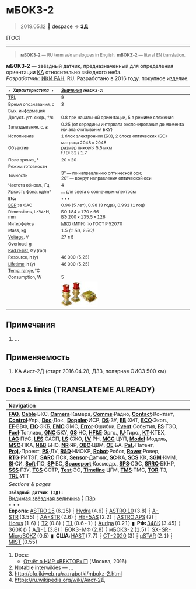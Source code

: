 # мБОКЗ-2
> 2019.05.12 [🚀](../index/index.md) [despace](index.md) → **[ЗД](sensor.md)**

[TOC]

---

> <small>**мБОКЗ‑2** — RU term w/o analogues in English. **mBOKZ‑2** — literal EN translation.</small>

**мБОКЗ‑2** — звёздный датчик, предназначенный для определения ориентации [КА](sc.md) относительно звёздного неба.  
*Разработчик:* [ИКИ РАН](zz_iki_ras.md), RU. Разработано в 2016 году. покупное изделие.

<small>

|*•    Характеристика    •*|*[Значение](si.md) <small>(мБОКЗ-2)</small>*|
|:--|:--|
|[TRL](trl.md)|9|
|Время опознавания, с|3|
|Вых. информация||
|Допуст. угл. скор., °/с|0.8 при начальной ориентации, 5 в режиме слежения|
|Запаздывание, с, ≤|0.25 (от середины интервала экспонирования до момента начала считывания БКУ)|
|Исполнение|1 блок электроники (БЭ), 2 блока оптических (БО)|
|Объектив|матрица 2048 × 2048<br> размер пикселя 5.5 мкм<br> f / D: 32 / 1.7|
|Поле зрения, °|20 × 20|
|Режим готовности||
|Точность|3″ — по направлению оптической оси;<br> 20″ — вокруг направления оптической оси|
|Частота обновл., Гц|4|
|Яркость фона, кд/m²|… для света с солнечным спектром|
|**Etc:**|• • •|
|[ВБР](srrq.md) за САС|0.96 (5 лет), 0.98 (3 года), 0.991 (1 год)|
|Dimensions, L×W×H, mm|БО 184 × 170 × 66<br> БЭ 200 × 135.5 × 126|
|Интерфейсы|[МКО](mil_std_1553b.md) (МПИ) по ГОСТ Р 52070|
|Mass, kg|1.5 *(1 БЭ, 2 БО)*|
|[Voltage](voltage.md), V|27 ± 5|
|Overload, g||
|[Rad.resist](ion_rad.md), Gy (rad)||
|Resource, h (y)|46 000 (5.25)|
|[Lifetime](lifetime.md), h (y)|46 000 (5.25)|
|[Temp. range](tcs.md), ℃||
|Consumption, W|5|
||[![](f/sensor/m/mbokz-2_01_thumb.jpg)](f/sensor/m/mbokz-2_01.png)|

</small>



<p style="page-break-after:always"> </p>

## Примечания
   1. …



## Применяемость
   1. КА Аист‑2Д (старт 2016.04.28, ДЗЗ, полярная ОИСЗ 500 км)



<p style="page-break-after:always"> </p>

## Docs & links (TRANSLATEME ALREADY)
|Navigation|
|:--|
|**[FAQ](faq.md)**, **[Cable](cable.md)**·БКС, **[Camera](cam.md)**·Камера, **[Comms](comms.md)**·Радио, **[Contact](contact.md)**·Контакт, **[Control](control.md)**·Упр., **[Doc](doc.md)**·Док., **[Doppler](doppler.md)**·ИСР, **[DS](ds.md)**·ЗУ, **[EB](eb.md)**·ХИТ, **[ECO](ecology.md)**·Экол., **[EF](ef.md)**·ВВФ, **[ElC](elc.md)**·ЭКБ, **[EMC](emc.md)**·ЭМС, **[Error](error.md)**·Ошибки, **[Event](event.md)**·События, **[FS](fs.md)**·ТЭО, **[Fuel](fuel.md)**·Топливо, **[GNC](gnc.md)**·БКУ, **[GS](scs.md)**·НС, **[HF&E](hfe.md)**·Эрго., **[IU](iu.md)**·Гиро., **[KT](kt.md)**·КТЕХ, **[LAG](lag.md)**·ПУC, **[LES](les.md)**·САСП, **[LS](ls.md)**·СЖО, **[LV](lv.md)**·РН, **[MCC](mcc.md)**·ЦУП, **[Model](model.md)**·Модель, **[MSC](sc.md)**·ПКА, **[N&B](nnb.md)**·БНО, **[NR](nr.md)**·ЯР, **[OBC](obc.md)**·ЦВМ, **[OE](oe.md)**·БА, **[Pat.](патент.md)**·Патент, **[Proj.](project.md)**·Проект, **[PS](ps.md)**·ДУ, **[R&D](rnd.md)**·НИОКР, **[Robot](robotics.md)**·Робот, **[Rover](rover.md)**·Ровер, **[RTG](rtg.md)**·РИТЭГ, **[SARC](sarc.md)**·ПСК, **[Sensor](sensor.md)**·Датчик, **[SC](sc.md)**·КА, **[SCS](scs.md)**·КК, **[SGM](sgm.md)**·КММ, **[SI](si.md)**·СИ, **[Soft](soft.md)**·ПО, **[SP](sp.md)**·БС, **[Spaceport](spaceport.md)**·Космодр., **[SPS](sps.md)**·СЭС, **[SRRQ](srrq.md)**·БКНР, **[SSS](sss.md)**·ГЗУ, **[TCS](tcs.md)**·СОТР, **[Test](test.md)**·ЭО, **[Timeline](timeline.md)**·ЦГМ, **[TMS](tms.md)**·ТМС, **[TOR](tor.md)**·ТЗ, **[TRL](trl.md)**·УГТ|
|*Sections & pages*|
|**`Звёздный датчик (ЗД):`**<br> [Видимая звёздная величина](app_mag.md) ┊ [ПЗр](fov.md)<br>• • •<br> **Европа:** [ASTRO 15](astro_15.md) (6.15) ┊ [Hydra](hydra.md) (4.6) ┊ [ASTRO 10](astro_10.md) (3.8) ┊ [A-STR](a_str.md) (3.55) ┊ [AA-STR](aa_str.md) (2.6) ┊ [HE-5AS](he_5as.md) (2.2) ┊ [ASTRO APS](astro_aps.md) (2) ┊ [Horus](horus.md) (1.6) ┊ [T2](t2.md) (0.8) ┊ [T1](t1.md) (0.6 ‑ 1) ┊ [Auriga](auriga.md) (0.21)  ▮  **РФ:** [348К](348k.md) (3.45) ┊ [360К](360k.md) () ┊ [АД-1](ad_1.md) (3.8) ┊ [БОКЗ-МФ](bokz_mf.md) (2.8) ┊ [мБОКЗ-2](мбокз_2.md) (1.5) ┊ [SX-SR-MicroBOKZ](sx_sr_microbokz.md) (0.5)  ▮  **США:** [HAST](hast.md) (7.7) ┊ [CT-2020](ct_2020.md) (3) ┊ [µSTAR](mustar.md) (2.1) ┊ [MIST](mist.md) (0.55) |

   1. Docs:
      - [Отчёт о НИР «ВЕКТОР» ❐](f/sensor/m/2016_nir_vektor.pdf) (Москва, 2016)
   1. Notable interwikies — …
   1. <http://ofo.ikiweb.ru/razrabotki/mbokz-2.html>
   1. <https://ru.wikipedia.org/wiki/Аист‑2Д>

